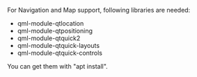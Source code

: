 For Navigation and Map support, following libraries are needed:

- qml-module-qtlocation
- qml-module-qtpositioning
- qml-module-qtquick2
- qml-module-qtquick-layouts
- qml-module-qtquick-controls

You can get them with "apt install".
